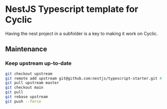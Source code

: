 # NestJS Typescript template for Cyclic

Having the nest project in a subfolder is a key to making it work on Cyclic.

## Maintenance

### Keep upstream up-to-date

```sh
git checkout upstream
git remote add upstream git@github.com:nestjs/typescript-starter.git # Only the first time
git pull upstream master
git checkout main
git pull
git rebase upstream
git push --force
```
